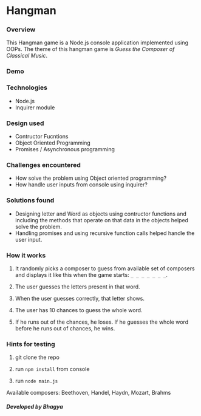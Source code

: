 # Hangman

### Overview

This Hangman game is a Node.js console application implemented using OOPs. The theme of this hangman game is *Guess the Composer of Classical Music*.

### Demo

### Technologies
* Node.js
* Inquirer module

### Design used
* Contructor Fucntions
* Object Oriented Programming
* Promises / Asynchronous programming

### Challenges encountered
* How solve the problem using Object oriented programming?
* How handle user inputs from console using inquirer?

### Solutions found
* Designing letter and Word as objects using contructor functions and including the methods that operate on that data in the objects helped 
 solve the problem.
* Handling promises and using recursive function calls helped handle the user input.

### How it works

1. It randomly picks a composer to guess from available set of composers and  displays it like this when the game starts:      `_ _ _ _ _ _ _`.

2. The user guesses the letters present in that word. 

3. When the user guesses correctly, that letter shows.

4. The user has 10 chances to guess the whole word.

5. If he runs out of the chances, he loses. If he guesses the whole word before he runs out of chances, he wins.


### Hints for testing
1. git clone the repo

2. run `npm install` from console

3. run `node main.js`

Available composers: Beethoven, Handel, Haydn, Mozart, Brahms


##### Developed by Bhagya
